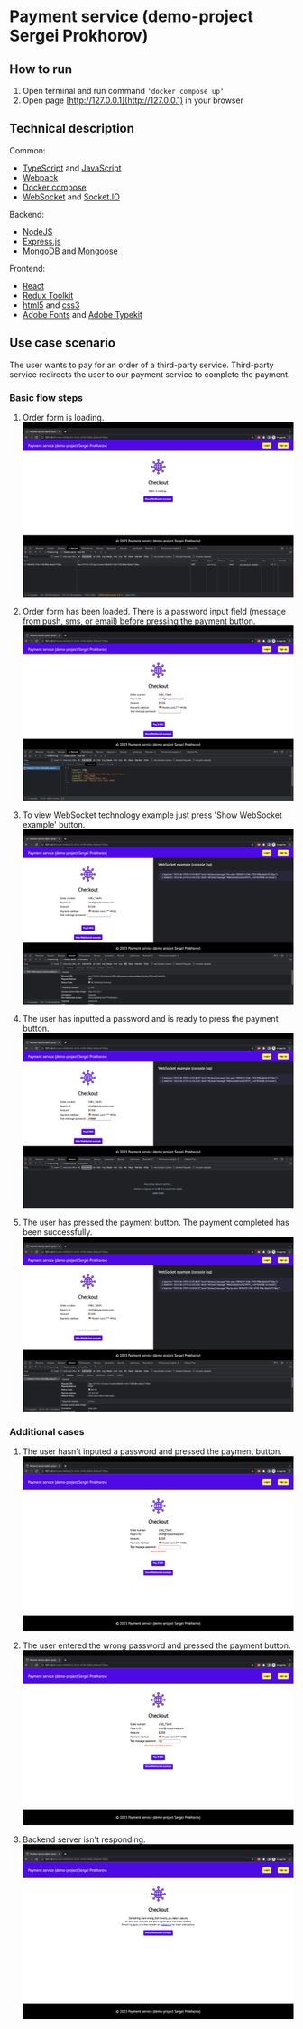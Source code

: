 <!-- https://daringfireball.net/projects/markdown/syntax -->
# Payment service (demo-project Sergei Prokhorov)

## How to run

1. Open terminal and run command `'docker compose up'`
2. Open page [http://127.0.0.1](http://127.0.0.1) in your browser

## Technical description

Common:

- [TypeScript](https://www.typescriptlang.org/) and [JavaScript](https://www.w3.org/standards/webdesign/script)
- [Webpack](https://webpack.js.org/)
- [Docker compose](https://www.docker.com/)
- [WebSocket](https://developer.mozilla.org/en-US/docs/Web/API/WebSocket) and [Socket.IO](https://socket.io/)

Backend:

- [NodeJS](https://nodejs.org/)
- [Express.js](https://expressjs.com/)
- [MongoDB](https://www.mongodb.com/) and [Mongoose](https://mongoosejs.com/)

Frontend:

- [React](https://react.dev/)
- [Redux Toolkit](https://redux-toolkit.js.org/)
- [html5](https://www.w3.org/TR/2011/WD-html5-20110405/) and [css3](http://www.w3.org/Style/CSS/current-work.en.html)
- [Adobe Fonts](https://fonts.adobe.com/) and [Adobe Typekit](https://fonts.adobe.com/docs/api)

## Use case scenario

The user wants to pay for an order of a third-party service. Third-party service redirects the user to our payment service to complete the payment.

### Basic flow steps

1. Order form is loading.
![image1](/doc/images/1.png)

2. Order form has been loaded. There is a password input field (message from push, sms, or email) before pressing the payment button.
![image2](/doc/images/2.png)

3. To view WebSocket technology example just press 'Show WebSocket example' button.
![image3](/doc/images/3.png)

4. The user has inputted a password and is ready to press the payment button.
![image3](/doc/images/4.png)

5. The user has pressed the payment button. The payment completed has been successfully.
![image4](/doc/images/5.png)

### Additional cases

1. The user hasn't inputed a password and pressed the payment button.
![image5](/doc/images/6.png)

2. The user entered the wrong password and pressed the payment button.
![image6](/doc/images/7.png)

3. Backend server isn't responding.
![image7](/doc/images/8.png)
